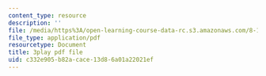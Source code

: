 ```yaml
---
content_type: resource
description: ''
file: /media/https%3A/open-learning-course-data-rc.s3.amazonaws.com/8-13-14-experimental-physics-i-ii-junior-lab-fall-2016-spring-2017/c332e905b82acace13d86a01a22021ef_d7_bZxCErjo.pdf
file_type: application/pdf
resourcetype: Document
title: 3play pdf file
uid: c332e905-b82a-cace-13d8-6a01a22021ef
---
```

